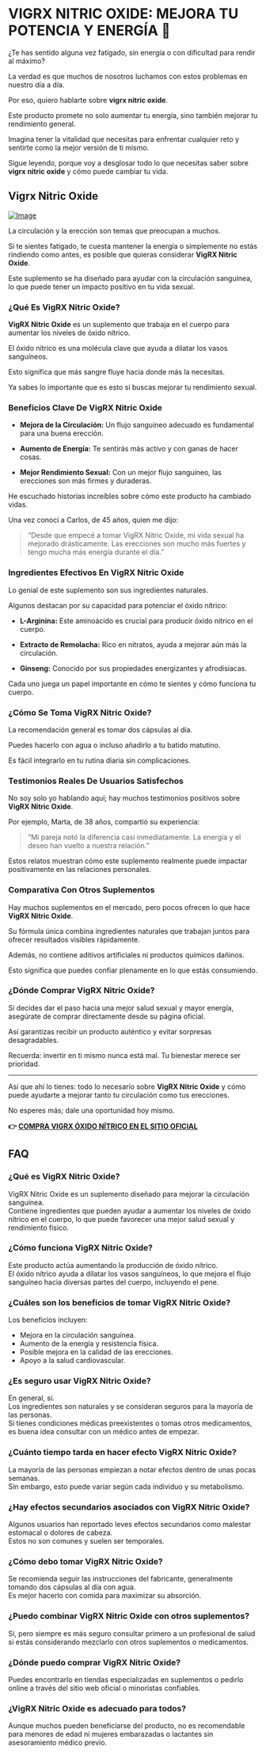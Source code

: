 # VIGRX NITRIC OXIDE: MEJORA TU POTENCIA Y ENERGÍA 💪

¿Te has sentido alguna vez fatigado, sin energía o con dificultad para rendir al máximo? 

La verdad es que muchos de nosotros luchamos con estos problemas en nuestro día a día. 

Por eso, quiero hablarte sobre **vigrx nitric oxide**. 

Este producto promete no solo aumentar tu energía, sino también mejorar tu rendimiento general. 

Imagina tener la vitalidad que necesitas para enfrentar cualquier reto y sentirte como la mejor versión de ti mismo. 

Sigue leyendo, porque voy a desglosar todo lo que necesitas saber sobre **vigrx nitric oxide** y cómo puede cambiar tu vida.

## Vigrx Nitric Oxide

[![Image](https://www2.sellhealth.com/561/vigrxnitricoxide_22_1_black.jpg)](https://gchaffi.com/MU8FeTdn)

La circulación y la erección son temas que preocupan a muchos. 

Si te sientes fatigado, te cuesta mantener la energía o simplemente no estás rindiendo como antes, es posible que quieras considerar **VigRX Nitric Oxide**.

Este suplemento se ha diseñado para ayudar con la circulación sanguínea, lo que puede tener un impacto positivo en tu vida sexual.

### ¿Qué Es VigRX Nitric Oxide?

**VigRX Nitric Oxide** es un suplemento que trabaja en el cuerpo para aumentar los niveles de óxido nítrico. 

El óxido nítrico es una molécula clave que ayuda a dilatar los vasos sanguíneos. 

Esto significa que más sangre fluye hacia donde más la necesitas.

Ya sabes lo importante que es esto si buscas mejorar tu rendimiento sexual.

### Beneficios Clave De VigRX Nitric Oxide

- **Mejora de la Circulación:** Un flujo sanguíneo adecuado es fundamental para una buena erección.
  
- **Aumento de Energía:** Te sentirás más activo y con ganas de hacer cosas.
  
- **Mejor Rendimiento Sexual:** Con un mejor flujo sanguíneo, las erecciones son más firmes y duraderas.

He escuchado historias increíbles sobre cómo este producto ha cambiado vidas. 

Una vez conocí a Carlos, de 45 años, quien me dijo:

> “Desde que empecé a tomar VigRX Nitric Oxide, mi vida sexual ha mejorado drásticamente. Las erecciones son mucho más fuertes y tengo mucha más energía durante el día.”

### Ingredientes Efectivos En VigRX Nitric Oxide

Lo genial de este suplemento son sus ingredientes naturales. 

Algunos destacan por su capacidad para potenciar el óxido nítrico:

- **L-Arginina:** Este aminoácido es crucial para producir óxido nítrico en el cuerpo.
  
- **Extracto de Remolacha:** Rico en nitratos, ayuda a mejorar aún más la circulación.
  
- **Ginseng:** Conocido por sus propiedades energizantes y afrodisíacas.

Cada uno juega un papel importante en cómo te sientes y cómo funciona tu cuerpo.

### ¿Cómo Se Toma VigRX Nitric Oxide?

La recomendación general es tomar dos cápsulas al día. 

Puedes hacerlo con agua o incluso añadirlo a tu batido matutino.

Es fácil integrarlo en tu rutina diaria sin complicaciones.

### Testimonios Reales De Usuarios Satisfechos

No soy solo yo hablando aquí; hay muchos testimonios positivos sobre **VigRX Nitric Oxide**. 

Por ejemplo, Marta, de 38 años, compartió su experiencia:

> “Mi pareja notó la diferencia casi inmediatamente. La energía y el deseo han vuelto a nuestra relación.”

Estos relatos muestran cómo este suplemento realmente puede impactar positivamente en las relaciones personales.

### Comparativa Con Otros Suplementos

Hay muchos suplementos en el mercado, pero pocos ofrecen lo que hace **VigRX Nitric Oxide**. 

Su fórmula única combina ingredientes naturales que trabajan juntos para ofrecer resultados visibles rápidamente.

Además, no contiene aditivos artificiales ni productos químicos dañinos. 

Esto significa que puedes confiar plenamente en lo que estás consumiendo.

### ¿Dónde Comprar VigRX Nitric Oxide?

Si decides dar el paso hacia una mejor salud sexual y mayor energía, asegúrate de comprar directamente desde su página oficial. 

Así garantizas recibir un producto auténtico y evitar sorpresas desagradables.

Recuerda: invertir en ti mismo nunca está mal. Tu bienestar merece ser prioridad.

---

Así que ahí lo tienes: todo lo necesario sobre **VigRX Nitric Oxide** y cómo puede ayudarte a mejorar tanto tu circulación como tus erecciones.

No esperes más; dale una oportunidad hoy mismo.



**👉 [COMPRA VIGRX ÓXIDO NÍTRICO EN EL SITIO OFICIAL](https://gchaffi.com/MU8FeTdn)**

## FAQ

### ¿Qué es VigRX Nitric Oxide?

VigRX Nitric Oxide es un suplemento diseñado para mejorar la circulación sanguínea.  
Contiene ingredientes que pueden ayudar a aumentar los niveles de óxido nítrico en el cuerpo, lo que puede favorecer una mejor salud sexual y rendimiento físico.

### ¿Cómo funciona VigRX Nitric Oxide?

Este producto actúa aumentando la producción de óxido nítrico.  
El óxido nítrico ayuda a dilatar los vasos sanguíneos, lo que mejora el flujo sanguíneo hacia diversas partes del cuerpo, incluyendo el pene.

### ¿Cuáles son los beneficios de tomar VigRX Nitric Oxide?

Los beneficios incluyen:  
- Mejora en la circulación sanguínea.  
- Aumento de la energía y resistencia física.  
- Posible mejora en la calidad de las erecciones.  
- Apoyo a la salud cardiovascular.

### ¿Es seguro usar VigRX Nitric Oxide?

En general, sí.  
Los ingredientes son naturales y se consideran seguros para la mayoría de las personas.  
Si tienes condiciones médicas preexistentes o tomas otros medicamentos, es buena idea consultar con un médico antes de empezar.

### ¿Cuánto tiempo tarda en hacer efecto VigRX Nitric Oxide?

La mayoría de las personas empiezan a notar efectos dentro de unas pocas semanas.  
Sin embargo, esto puede variar según cada individuo y su metabolismo.

### ¿Hay efectos secundarios asociados con VigRX Nitric Oxide?

Algunos usuarios han reportado leves efectos secundarios como malestar estomacal o dolores de cabeza.  
Estos no son comunes y suelen ser temporales.

### ¿Cómo debo tomar VigRX Nitric Oxide?

Se recomienda seguir las instrucciones del fabricante, generalmente tomando dos cápsulas al día con agua.  
Es mejor hacerlo con comida para maximizar su absorción.

### ¿Puedo combinar VigRX Nitric Oxide con otros suplementos?

Sí, pero siempre es más seguro consultar primero a un profesional de salud si estás considerando mezclarlo con otros suplementos o medicamentos.

### ¿Dónde puedo comprar VigRX Nitric Oxide?

Puedes encontrarlo en tiendas especializadas en suplementos o pedirlo online a través del sitio web oficial o minoristas confiables.

### ¿VigRX Nitric Oxide es adecuado para todos?

Aunque muchos pueden beneficiarse del producto, no es recomendable para menores de edad ni mujeres embarazadas o lactantes sin asesoramiento médico previo.
